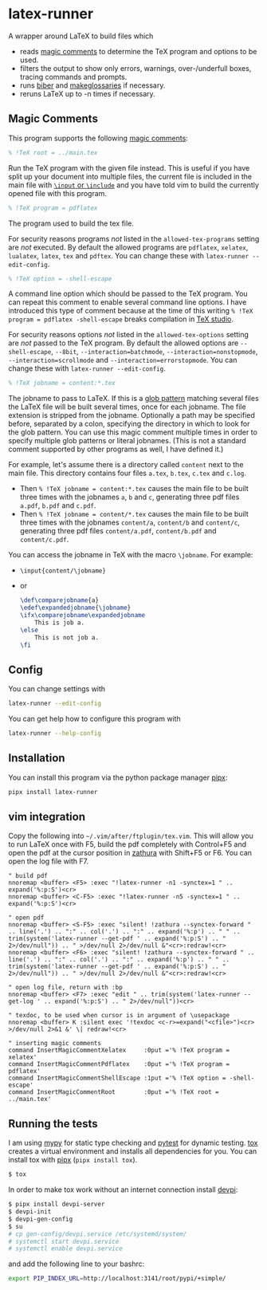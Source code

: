 # latex-runner

A wrapper around LaTeX to build files which

- reads [magic comments](#magic-comments) to determine the TeX program and options to be used.
- filters the output to show only errors, warnings, over-/underfull boxes, tracing commands and prompts.
- runs [biber](https://ctan.org/pkg/biber) and [makeglossaries](https://ctan.org/pkg/glossaries) if necessary.
- reruns LaTeX up to -n times if necessary.


## Magic Comments

This program supports the following [magic comments](https://texstudio-org.github.io/advanced.html#advanced-header-usage):

```tex
% !TeX root = ../main.tex
```

Run the TeX program with the given file instead.
This is useful if you have split up your document into multiple files, the current file is included in the main file with [`\input` or `\include`](https://tex.stackexchange.com/questions/246/when-should-i-use-input-vs-include) and you have told vim to build the currently opened file with this program.


```tex
% !TeX program = pdflatex
```

The program used to build the tex file.

For security reasons programs *not* listed in the `allowed-tex-programs` setting are *not* executed.
By default the allowed programs are `pdflatex`, `xelatex`, `lualatex`, `latex`, `tex` and `pdftex`.
You can change these with `latex-runner --edit-config`.


```tex
% !TeX option = -shell-escape
```

A command line option which should be passed to the TeX program.
You can repeat this comment to enable several command line options.
I have introduced this type of comment because at the time of this writing `% !TeX program = pdflatex -shell-escape` breaks compilation in [TeX studio](https://www.texstudio.org/).

For security reasons options *not* listed in the `allowed-tex-options` setting are *not* passed to the TeX program.
By default the allowed options are `--shell-escape`, `--8bit`, `--interaction=batchmode`, `--interaction=nonstopmode`, `--interaction=scrollmode` and `--interaction=errorstopmode`.
You can change these with `latex-runner --edit-config`.


```tex
% !TeX jobname = content:*.tex
```

The jobname to pass to LaTeX.
If this is a [glob pattern](https://docs.python.org/3/library/glob.html) matching several files the LaTeX file will be built several times, once for each jobname.
The file extension is stripped from the jobname.
Optionally a path may be specified before, separated by a colon, specifying the directory in which to look for the glob pattern.
You can use this magic comment multiple times in order to specify multiple glob patterns or literal jobnames.
(This is not a standard comment supported by other programs as well, I have defined it.)

For example, let's assume there is a directory called `content` next to the main file.
This directory contains four files `a.tex`, `b.tex`, `c.tex` and `c.log`.

- Then `% !TeX jobname = content:*.tex` causes the main file to be built three times with the jobnames `a`, `b` and `c`, generating three pdf files `a.pdf`, `b.pdf` and `c.pdf`.
- Then `% !TeX jobname = content/*.tex` causes the main file to be built three times with the jobnames `content/a`, `content/b` and `content/c`, generating three pdf files `content/a.pdf`, `content/b.pdf` and `content/c.pdf`.

You can access the jobname in TeX with the macro `\jobname`.
For example:

- `\input{content/\jobname}`
- or

  ```tex
  \def\comparejobname{a}
  \edef\expandedjobname{\jobname}
  \ifx\comparejobname\expandedjobname
      This is job a.
  \else
      This is not job a.
  \fi
  ```


## Config

You can change settings with

```bash
latex-runner --edit-config
```

You can get help how to configure this program with

```bash
latex-runner --help-config
```


## Installation

You can install this program via the python package manager [pipx](https://pipx.pypa.io/latest/):

```bash
pipx install latex-runner
```


## vim integration

Copy the following into `~/.vim/after/ftplugin/tex.vim`.
This will allow you to run LaTeX once with F5, build the pdf completely with Control+F5 and open the pdf at the cursor position in [zathura](https://pwmt.org/projects/zathura/) with Shift+F5 or F6. You can open the log file with F7.

```vim
" build pdf
nnoremap <buffer> <F5> :exec "!latex-runner -n1 -synctex=1 " .. expand('%:p:S')<cr>
nnoremap <buffer> <C-F5> :exec "!latex-runner -n5 -synctex=1 " .. expand('%:p:S')<cr>

" open pdf
nnoremap <buffer> <S-F5> :exec "silent! !zathura --synctex-forward " .. line('.') .. ":" .. col('.') .. ":" .. expand('%:p') .. " " .. trim(system('latex-runner --get-pdf ' .. expand('%:p:S') .. " 2>/dev/null")) .. " >/dev/null 2>/dev/null &"<cr>:redraw!<cr>
nnoremap <buffer> <F6> :exec "silent! !zathura --synctex-forward " .. line('.') .. ":" .. col('.') .. ":" .. expand('%:p') .. " " .. trim(system('latex-runner --get-pdf ' .. expand('%:p:S') .. " 2>/dev/null")) .. " >/dev/null 2>/dev/null &"<cr>:redraw!<cr>

" open log file, return with :bp
nnoremap <buffer> <F7> :exec "edit " .. trim(system('latex-runner --get-log ' .. expand('%:p:S') .. " 2>/dev/null"))<cr>

" texdoc, to be used when cursor is in argument of \usepackage
nnoremap <buffer> K :silent exec '!texdoc <c-r>=expand("<cfile>")<cr> >/dev/null 2>&1 &' \| redraw!<cr>

" inserting magic comments
command InsertMagicCommentXelatex     :0put ='% !TeX program = xelatex'
command InsertMagicCommentPdflatex    :0put ='% !TeX program = pdflatex'
command InsertMagicCommentShellEscape :1put ='% !TeX option = -shell-escape'
command InsertMagicCommentRoot        :0put ='% !TeX root = ../main.tex'
```

## Running the tests

I am using [mypy](https://www.mypy-lang.org/) for static type checking and [pytest](https://docs.pytest.org/en/latest/) for dynamic testing.
[tox](https://tox.wiki/en/latest/) creates a virtual environment and installs all dependencies for you.
You can install tox with [pipx](https://pypa.github.io/pipx/) (`pipx install tox`).

```bash
$ tox
```

In order to make tox work without an internet connection install [devpi](https://devpi.net/docs/devpi/devpi/stable/%2Bd/index.html):

```bash
$ pipx install devpi-server
$ devpi-init
$ devpi-gen-config
$ su
# cp gen-config/devpi.service /etc/systemd/system/
# systemctl start devpi.service
# systemctl enable devpi.service
```

and add the following line to your bashrc:

```bash
export PIP_INDEX_URL=http://localhost:3141/root/pypi/+simple/
```
